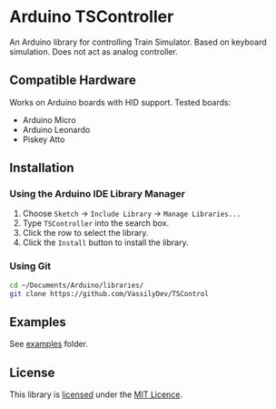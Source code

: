 # Arduino TSController

An Arduino library for controlling Train Simulator. Based on keyboard simulation. Does not act as analog controller.
## Compatible Hardware

Works on Arduino boards with HID support. Tested boards:
- Arduino Micro
- Arduino Leonardo
- Piskey Atto

## Installation

### Using the Arduino IDE Library Manager

1. Choose `Sketch` -> `Include Library` -> `Manage Libraries...`
2. Type `TSController` into the search box.
3. Click the row to select the library.
4. Click the `Install` button to install the library.

### Using Git

```sh
cd ~/Documents/Arduino/libraries/
git clone https://github.com/VassilyDev/TSControl
```

## Examples

See [examples](examples) folder.

## License

This library is [licensed](LICENSE) under the [MIT Licence](http://en.wikipedia.org/wiki/MIT_License).
